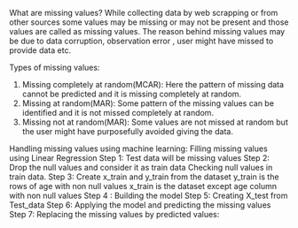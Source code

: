What are missing values?
While collecting data by web scrapping or from other sources some values may be missing or may not be present and those values are called as missing values.
The reason behind missing values may be due to data corruption, observation error , user might have missed to provide data etc.

Types of missing values:
1)	Missing completely at random(MCAR):
Here the pattern of missing data cannot be predicted and it is missing completely at random.
2)	Missing at random(MAR):
Some pattern of the missing values can be identified and it is not missed completely at random.
3)	Missing not at random(MAR):
Some values are not missed at random but the user might have purposefully avoided giving the data.

Handling missing values using machine learning:
Filling missing values using Linear Regression
Step 1: Test data will be missing values
Step 2: Drop the null values and consider it as train data
Checking null values in train data.
Step 3:  Create x_train and y_train from the dataset
y_train is the rows of age with non null values
x_train is the dataset except age column with non null values
Step 4 : Building the model
Step 5: Creating X_test from Test_data
Step 6: Applying the model and predicting the missing values
Step 7: Replacing the missing values by predicted values:

